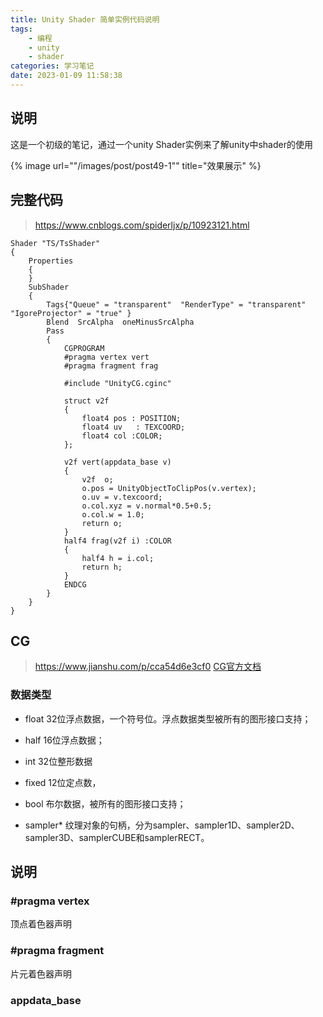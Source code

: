 ```yaml
---
title: Unity Shader 简单实例代码说明
tags: 
    - 编程
    - unity
    - shader
categories: 学习笔记
date: 2023-01-09 11:58:38
---
```

## 说明
这是一个初级的笔记，通过一个unity Shader实例来了解unity中shader的使用

{% image
    url=""/images/post/post49-1""
    title="效果展示"
%}

## 完整代码
>https://www.cnblogs.com/spiderljx/p/10923121.html

    Shader "TS/TsShader"
    {
        Properties
        {
        }
        SubShader
        {
            Tags{"Queue" = "transparent"  "RenderType" = "transparent"  "IgoreProjector" = "true" }
            Blend  SrcAlpha  oneMinusSrcAlpha     
            Pass
            {
                CGPROGRAM
                #pragma vertex vert
                #pragma fragment frag

                #include "UnityCG.cginc"
                
                struct v2f       
                {
                    float4 pos : POSITION;
                    float4 uv   : TEXCOORD;
                    float4 col :COLOR;
                };

                v2f vert(appdata_base v)   
                {
                    v2f  o;
                    o.pos = UnityObjectToClipPos(v.vertex);  
                    o.uv = v.texcoord;
                    o.col.xyz = v.normal*0.5+0.5;   
                    o.col.w = 1.0;
                    return o;
                }
                half4 frag(v2f i) :COLOR 
                {
                    half4 h = i.col;   
                    return h;
                }
                ENDCG
            }
        }
    }

## CG
>https://www.jianshu.com/p/cca54d6e3cf0
>[CG官方文档](https://developer.download.nvidia.cn/cg/Cg_language.html)
### 数据类型
- float 32位浮点数据，一个符号位。浮点数据类型被所有的图形接口支持；

- half  16位浮点数据；

- int   32位整形数据

- fixed 12位定点数，

- bool  布尔数据，被所有的图形接口支持；

- sampler*  纹理对象的句柄，分为sampler、sampler1D、sampler2D、sampler3D、samplerCUBE和samplerRECT。

## 说明
### #pragma vertex
顶点着色器声明
### #pragma fragment
片元着色器声明
### 
### appdata_base
